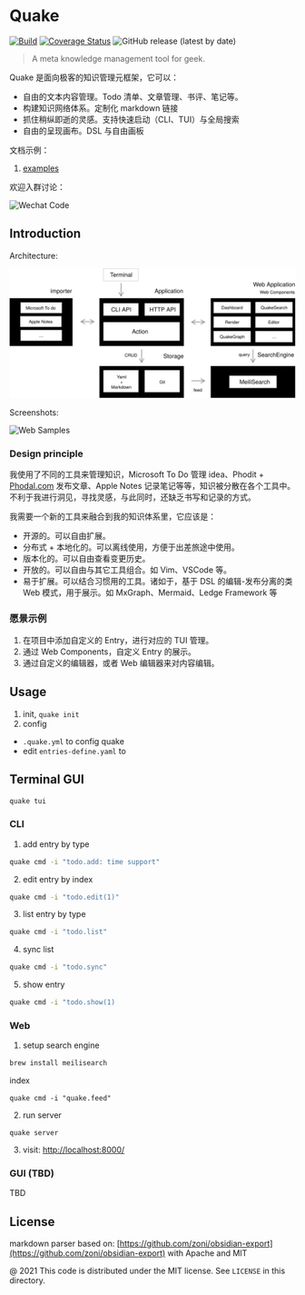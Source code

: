 # Quake

[![Build](https://github.com/phodal/quake/actions/workflows/build.yml/badge.svg)](https://github.com/phodal/quake/actions/workflows/build.yml)
[![Coverage Status](https://coveralls.io/repos/github/phodal/quake/badge.svg?branch=master)](https://coveralls.io/github/phodal/quake?branch=master)
![GitHub release (latest by date)](https://img.shields.io/github/v/release/phodal/quake)

> A meta knowledge management tool for geek.

Quake 是面向极客的知识管理元框架，它可以：

- 自由的文本内容管理。Todo 清单、文章管理、书评、笔记等。
- 构建知识网络体系。定制化 markdown 链接
- 抓住稍纵即逝的灵感。支持快速启动（CLI、TUI）与全局搜索
- 自由的呈现画布。DSL 与自由画板

文档示例：

1. [examples](./examples)

欢迎入群讨论：

![Wechat Code](http://quake-demo.inherd.org/qrcode.jpg)

## Introduction

Architecture:

![Architecture](docs/quake-arch.svg)

Screenshots:

![Web Samples](http://quake-demo.inherd.org/web.gif)

### Design principle

我使用了不同的工具来管理知识，Microsoft To Do 管理 idea、Phodit + [Phodal.com](https://www.phodal.com/) 发布文章、Apple Notes 记录笔记等等，知识被分散在各个工具中。不利于我进行洞见，寻找灵感，与此同时，还缺乏书写和记录的方式。

我需要一个新的工具来融合到我的知识体系里，它应该是：

- 开源的。可以自由扩展。
- 分布式 + 本地化的。可以离线使用，方便于出差旅途中使用。
- 版本化的。可以自由查看变更历史。
- 开放的。可以自由与其它工具组合。如 Vim、VSCode 等。
- 易于扩展。可以结合习惯用的工具。诸如于，基于 DSL 的编辑-发布分离的类 Web 模式，用于展示。如 MxGraph、Mermaid、Ledge Framework 等

### 愿景示例

1. 在项目中添加自定义的 Entry，进行对应的 TUI 管理。
2. 通过 Web Components，自定义 Entry 的展示。
3. 通过自定义的编辑器，或者 Web 编辑器来对内容编辑。

## Usage

1. init, `quake init`
2. config
 - `.quake.yml` to config quake
 -  edit `entries-define.yaml` to

## Terminal GUI

```
quake tui
```

### CLI

1. add entry by type

```bash
quake cmd -i "todo.add: time support"
```

2. edit entry by index

```bash
quake cmd -i "todo.edit(1)"
```

3. list entry by type

```bash
quake cmd -i "todo.list"
```

4. sync list

```bash
quake cmd -i "todo.sync"
```

5. show entry

```bash
quake cmd -i "todo.show(1)
```

### Web

1. setup search engine

```bash
brew install meilisearch
```

index

```
quake cmd -i "quake.feed"
```

2. run server

```
quake server
```

3. visit: [http://localhost:8000/](http://localhost:8000/)

### GUI (TBD)

TBD

License
---

markdown parser based on: [https://github.com/zoni/obsidian-export](https://github.com/zoni/obsidian-export) with Apache and MIT

@ 2021 This code is distributed under the MIT license. See `LICENSE` in this directory.
